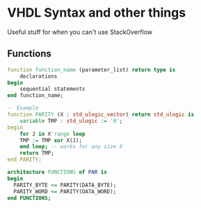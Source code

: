 # VHDL Syntax and other things
Useful stuff for when you can't use StackOverflow

## Functions
```vhdl
function function_name (parameter_list) return type is
	declarations
begin
	sequential statements
end function_name;

-- Example
function PARITY (X : std_ulogic_vector) return std_ulogic is
  	variable TMP : std_ulogic := '0';
begin
	for J in X'range loop
	TMP := TMP xor X(J);
	end loop; -- works for any size X
	return TMP;
end PARITY;

architecture FUNCTIONS of PAR is
begin
  PARITY_BYTE <= PARITY(DATA_BYTE);
  PARITY_WORD <= PARITY(DATA_WORD);
end FUNCTIONS;
```